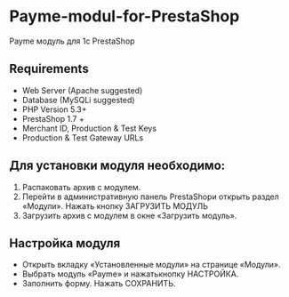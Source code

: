 # Payme-modul-for-PrestaShop
Payme модуль для 1с PrestaShop

## Requirements

- Web Server (Apache suggested)
- Database (MySQLi suggested)
- PHP Version 5.3+
- PrestaShop 1.7 +
- Merchant ID, Production & Test Keys
- Production & Test Gateway URLs

## Для установки модуля необходимо:

1. Распаковать архив с модулем. 
2. Перейти в административную панель PrestaShopи открыть раздел «Модули». Нажать кнопку ЗАГРУЗИТЬ МОДУЛЬ
3. Загрузить архив с модулем в окне «Загрузить модуль».

## Настройка модуля
- Открыть вкладку «Установленные модули» на странице «Модули».
- Выбрать модуль «Payme» и нажатькнопку НАСТРОЙКА.
- Заполнить форму. Нажать СОХРАНИТЬ.
